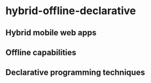 # hybrid-offline-declarative

## Hybrid mobile web apps

## Offline capabilities

## Declarative programming techniques
